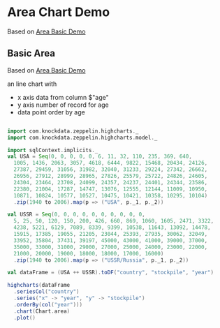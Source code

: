 # Area Chart Demo

Based on [Area Basic Demo](http://www.highcharts.com/demo/area-basic)

## Basic Area

Based on [Area Basic Demo](http://www.highcharts.com/demo/area-basic)


an line chart with

* x axis data from column $"age"
* y axis number of record for age
* data point order by age


```scala

import com.knockdata.zeppelin.highcharts._
import com.knockdata.zeppelin.highcharts.model._

import sqlContext.implicits._
val USA = Seq(0, 0, 0, 0, 0, 6, 11, 32, 110, 235, 369, 640,
  1005, 1436, 2063, 3057, 4618, 6444, 9822, 15468, 20434, 24126,
  27387, 29459, 31056, 31982, 32040, 31233, 29224, 27342, 26662,
  26956, 27912, 28999, 28965, 27826, 25579, 25722, 24826, 24605,
  24304, 23464, 23708, 24099, 24357, 24237, 24401, 24344, 23586,
  22380, 21004, 17287, 14747, 13076, 12555, 12144, 11009, 10950,
  10871, 10824, 10577, 10527, 10475, 10421, 10358, 10295, 10104)
  .zip(1940 to 2006).map(p => ("USA", p._1, p._2))

val USSR = Seq(0, 0, 0, 0, 0, 0, 0, 0, 0, 0,
  5, 25, 50, 120, 150, 200, 426, 660, 869, 1060, 1605, 2471, 3322,
  4238, 5221, 6129, 7089, 8339, 9399, 10538, 11643, 13092, 14478,
  15915, 17385, 19055, 21205, 23044, 25393, 27935, 30062, 32049,
  33952, 35804, 37431, 39197, 45000, 43000, 41000, 39000, 37000,
  35000, 33000, 31000, 29000, 27000, 25000, 24000, 23000, 22000,
  21000, 20000, 19000, 18000, 18000, 17000, 16000)
  .zip(1940 to 2006).map(p => ("USSR/Russia", p._1, p._2))

val dataFrame = (USA ++ USSR).toDF("country", "stockpile", "year")

highcharts(dataFrame
  .seriesCol("country")
  .series("x" -> "year", "y" -> "stockpile")
  .orderBy(col("year")))
  .chart(Chart.area)
  .plot()
```
